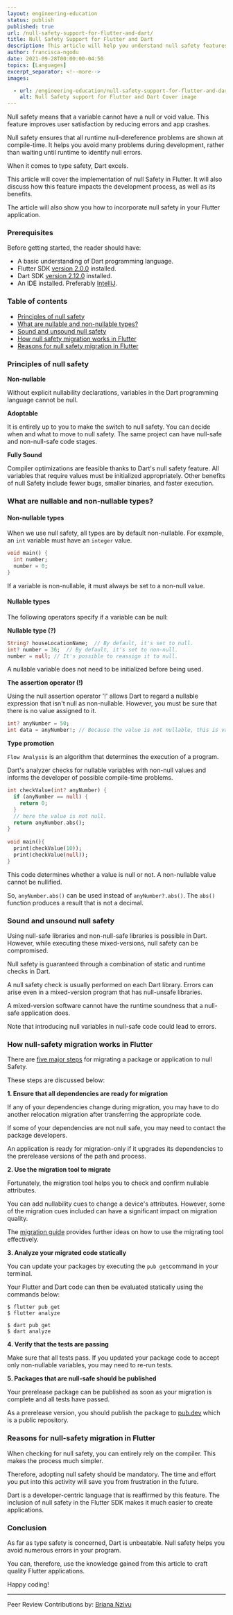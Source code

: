 ```yaml
---
layout: engineering-education
status: publish
published: true
url: /null-safety-support-for-flutter-and-dart/
title: Null Safety Support for Flutter and Dart
description: This article will help you understand null safety features and their benefits in Dart.
author: francisca-ngodu
date: 2021-09-28T00:00:00-04:50
topics: [Languages]
excerpt_separator: <!--more-->
images:

  - url: /engineering-education/null-safety-support-for-flutter-and-dart/hero.jpg
    alt: Null Safety support for Flutter and Dart Cover image
---
```

Null safety means that a variable cannot have a null or void value. This feature improves user satisfaction by reducing errors and app crashes. 
<!--more-->
Null safety ensures that all runtime null-dereference problems are shown at compile-time. It helps you avoid many problems during development, rather than waiting until runtime to identify null errors. 

When it comes to type safety, Dart excels.

This article will cover the implementation of null Safety in Flutter. It will also discuss how this feature impacts the development process, as well as its benefits.

The article will also show you how to incorporate null safety in your Flutter application.

### Prerequisites
Before getting started, the reader should have:
- A basic understanding of Dart programming language.
- Flutter SDK [version 2.0.0](https://flutter.dev/docs/get-started/install) installed.
- Dart SDK [version 2.12.0](https://dart.dev/get-dart) installed.
- An IDE installed. Preferably [IntelliJ](https://www.jetbrains.com/idea/).

### Table of contents
- [Principles of null safety](#principles-of-null-safety)
- [What are nullable and non-nullable types?](#what-are-nullable-and-non-nullable-types)
- [Sound and unsound null safety](#sound-and-unsound-null-safety)
- [How null safety migration works in Flutter](#how-null-safety-migration-works-in-flutter)
- [Reasons for null safety migration in Flutter](#reasons-for-null-safety-migration-in-flutter)

### Principles of null safety
**Non-nullable**

Without explicit nullability declarations, variables in the Dart programming language cannot be null.

**Adoptable**

It is entirely up to you to make the switch to null safety. You can decide when and what to move to null safety. The same project can have null-safe and non-null-safe code stages.

**Fully Sound**

Compiler optimizations are feasible thanks to Dart's null safety feature. All variables that require values must be initialized appropriately. Other benefits of null Safety include fewer bugs, smaller binaries, and faster execution.

### What are nullable and non-nullable types?
#### Non-nullable types
When we use null safety, all types are by default non-nullable. For example, an `int` variable must have an `integer` value.

```dart
void main() {
  int number;
  number = 0; 
}
```

If a variable is non-nullable, it must always be set to a non-null value.

#### Nullable types
The following operators specify if a variable can be null:

**Nullable type (?)**

```dart
String? houseLocationName;  // By default, it's set to null.
int? number = 36;  // By default, it's set to non-null.
number = null; // It's possible to reassign it to null.
```

A nullable variable does not need to be initialized before being used.

**The assertion operator (!)**

Using the null assertion operator '!' allows Dart to regard a nullable expression that isn't null as non-nullable. However, you must be sure that there is no value assigned to it.

```dart
int? anyNumber = 50;
int data = anyNumber!; // Because the value is not nullable, this is valid
```

**Type promotion** 

`Flow Analysis` is an algorithm that determines the execution of a program.

Dart's analyzer checks for nullable variables with non-null values and informs the developer of possible compile-time problems. 

```dart
int checkValue(int? anyNumber) {
  if (anyNumber == null) {
    return 0;
  }
  // here the value is not null.
  return anyNumber.abs();
}
  
void main(){
  print(checkValue(10));
  print(checkValue(null));
}
```

This code determines whether a value is null or not. A non-nullable value cannot be nullified. 

So, `anyNumber.abs()` can be used instead of `anyNumber?.abs()`. The `abs()` function produces a result that is not a decimal.

### Sound and unsound null safety
Using null-safe libraries and non-null-safe libraries is possible in Dart. However, while executing these mixed-versions, null safety can be compromised.

Null safety is guaranteed through a combination of static and runtime checks in Dart. 

A null safety check is usually performed on each Dart library. Errors can arise even in a mixed-version program that has null-unsafe libraries. 

A mixed-version software cannot have the runtime soundness that a null-safe application does. 

Note that introducing null variables in null-safe code could lead to errors.

### How null-safety migration works in Flutter
There are [five major steps](https://dart.dev/null-safety/understanding-null-safety) for migrating a package or application to null Safety.

These steps are discussed below:

**1. Ensure that all dependencies are ready for migration**

If any of your dependencies change during migration, you may have to do another relocation migration after transferring the appropriate code. 

If some of your dependencies are not null safe, you may need to contact the package developers. 

An application is ready for migration-only if it upgrades its dependencies to the prerelease versions of the path and process.

**2. Use the migration tool to migrate**

Fortunately, the migration tool helps you to check and confirm nullable attributes. 

You can add nullability cues to change a device's attributes. However, some of the migration cues included can have a significant impact on migration quality. 

The [migration guide](https://dart.dev/null-safety/migration-guide) provides further ideas on how to use the migrating tool effectively.

**3. Analyze your migrated code statically**

You can update your packages by executing the `pub get`command in your terminal. 

Your Flutter and Dart code can then be evaluated statically using the commands below:

 ```
$ flutter pub get
$ flutter analyze

$ dart pub get
$ dart analyze
 ```
**4. Verify that the tests are passing**

Make sure that all tests pass. If you updated your package code to accept only non-nullable variables, you may need to re-run tests.

**5. Packages that are null-safe should be published**

Your prerelease package can be published as soon as your migration is complete and all tests have passed. 

As a prerelease version, you should publish the package to [pub.dev](https://pub.dev/) which is a public repository.
 
### Reasons for null-safety migration in Flutter
When checking for null safety, you can entirely rely on the compiler. This makes the process much simpler.

Therefore, adopting null safety should be mandatory. The time and effort you put into this activity will save you from frustration in the future.

Dart is a developer-centric language that is reaffirmed by this feature. The inclusion of null safety in the Flutter SDK makes it much easier to create applications.

### Conclusion
As far as type safety is concerned, Dart is unbeatable. Null safety helps you avoid numerous errors in your program.

You can, therefore, use the knowledge gained from this article to craft quality Flutter applications.

Happy coding!

---
Peer Review Contributions by: [Briana Nzivu](/engineering-education/authors/briana-nzivu/)